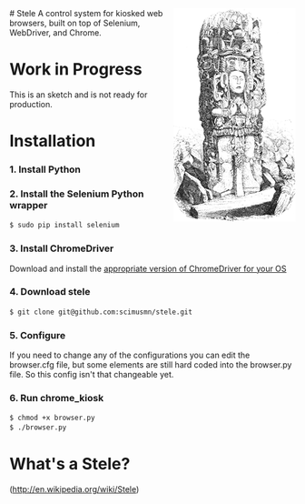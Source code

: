 <img align="right" alt="Image of a Maya stele at Copan" src="/media/copan.png" />
# Stele
A control system for kiosked web browsers, built on top of Selenium, WebDriver, and Chrome.

# Work in Progress
This is an sketch and is not ready for production.

# Installation
### 1. Install Python
### 2. Install the Selenium Python wrapper

```bash
$ sudo pip install selenium
```

### 3. Install ChromeDriver
Download and install the [appropriate version of ChromeDriver for your OS](http://code.google.com/p/chromedriver/downloads/list)

### 4. Download stele
```bash
$ git clone git@github.com:scimusmn/stele.git
```

### 5. Configure
If you need to change any of the configurations you can edit the browser.cfg file, but some elements are still hard coded into the browser.py file. So this config isn't that changeable yet.

### 6. Run chrome_kiosk
```bash
$ chmod +x browser.py
$ ./browser.py
```
# What's a Stele?
(http://en.wikipedia.org/wiki/Stele)
